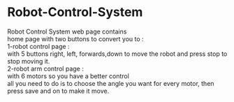 # Robot-Control-System
Robot Control System web page contains <br>
home page with two buttons to convert you to : <br>
1-robot control page : <br>
with 5 buttons right, left, forwards,down to move the robot and press stop to stop moving it. <br>
2-robot arm control page : <br>
with 6 motors so you have a better control <br>
all you need to do is to choose the angle you want for every motor, then press save and on to make it move. <br>
